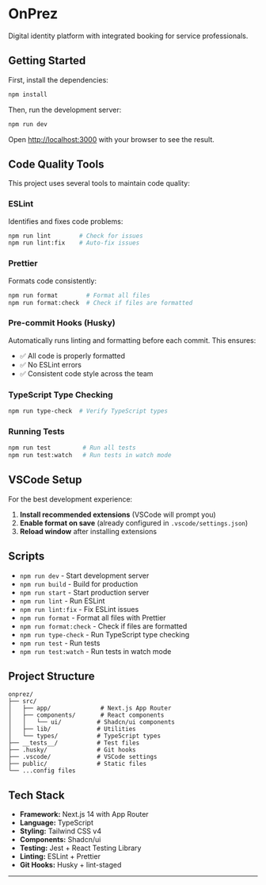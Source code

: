 # OnPrez

Digital identity platform with integrated booking for service professionals.

## Getting Started

First, install the dependencies:

```bash
npm install
```

Then, run the development server:

```bash
npm run dev
```

Open [http://localhost:3000](http://localhost:3000) with your browser to see the result.

## Code Quality Tools

This project uses several tools to maintain code quality:

### ESLint

Identifies and fixes code problems:

```bash
npm run lint        # Check for issues
npm run lint:fix    # Auto-fix issues
```

### Prettier

Formats code consistently:

```bash
npm run format        # Format all files
npm run format:check  # Check if files are formatted
```

### Pre-commit Hooks (Husky)

Automatically runs linting and formatting before each commit. This ensures:

- ✅ All code is properly formatted
- ✅ No ESLint errors
- ✅ Consistent code style across the team

### TypeScript Type Checking

```bash
npm run type-check  # Verify TypeScript types
```

### Running Tests

```bash
npm run test         # Run all tests
npm run test:watch   # Run tests in watch mode
```

## VSCode Setup

For the best development experience:

1. **Install recommended extensions** (VSCode will prompt you)
2. **Enable format on save** (already configured in `.vscode/settings.json`)
3. **Reload window** after installing extensions

## Scripts

- `npm run dev` - Start development server
- `npm run build` - Build for production
- `npm run start` - Start production server
- `npm run lint` - Run ESLint
- `npm run lint:fix` - Fix ESLint issues
- `npm run format` - Format all files with Prettier
- `npm run format:check` - Check if files are formatted
- `npm run type-check` - Run TypeScript type checking
- `npm run test` - Run tests
- `npm run test:watch` - Run tests in watch mode

## Project Structure

```
onprez/
├── src/
│   ├── app/              # Next.js App Router
│   ├── components/       # React components
│   │   └── ui/          # Shadcn/ui components
│   ├── lib/             # Utilities
│   └── types/           # TypeScript types
├── __tests__/           # Test files
├── .husky/              # Git hooks
├── .vscode/             # VSCode settings
├── public/              # Static files
└── ...config files
```

## Tech Stack

- **Framework:** Next.js 14 with App Router
- **Language:** TypeScript
- **Styling:** Tailwind CSS v4
- **Components:** Shadcn/ui
- **Testing:** Jest + React Testing Library
- **Linting:** ESLint + Prettier
- **Git Hooks:** Husky + lint-staged

---
